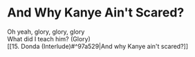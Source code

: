 # And Why Kanye Ain't Scared?

Oh yeah, glory, glory, glory  
What did I teach him? (Glory)  
[[15. Donda (Interlude)#^97a529|And why Kanye ain't scared?]]  
